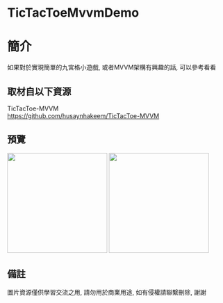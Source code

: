 # TicTacToeMvvmDemo

簡介
==================================
如果對於實現簡單的九宮格小遊戲, 或者MVVM架構有興趣的話, 可以參考看看                                   

取材自以下資源
--------
TicTacToe-MVVM                                                                 
https://github.com/husaynhakeem/TicTacToe-MVVM
                          
預覽
--------
<p align="left">
  <img src="https://i.imgur.com/mu7SInG.png" width="230"/>
  <img src="https://i.imgur.com/8rN9V4o.png" width="230"/>
</p> 

備註
--------
圖片資源僅供學習交流之用, 請勿用於商業用途, 如有侵權請聯繫刪除, 謝謝


